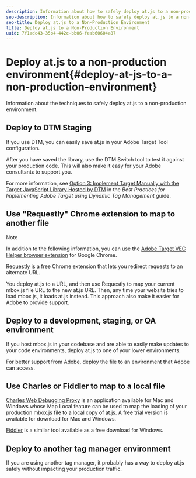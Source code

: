 ```yaml
---
description: Information about how to safely deploy at.js to a non-production environment.
seo-description: Information about how to safely deploy at.js to a non-production environment.
seo-title: Deploy at.js to a Non-Production Environment
title: Deploy at.js to a Non-Production Environment
uuid: 7f1adc43-35b4-442c-bb06-feab60604a87
---
```


# Deploy at.js to a non-production environment{#deploy-at-js-to-a-non-production-environment}

Information about the techniques to safely deploy at.js to a non-production environment.

## Deploy to DTM Staging

If you use DTM, you can easily save at.js in your Adobe Target Tool configuration.

After you have saved the library, use the DTM Switch tool to test it against your production code. This will also make it easy for your Adobe consultants to support you.

For more information, see [Option 3: Implement Target Manually with the Target JavaScript Library Hosted by DTM](https://marketing.adobe.com/resources/help/en_US/dtm/target/t_implementing-target-manually-js-hosted-dtm.html) in the _Best Practices for Implementing Adobe Target using Dynamic Tag Management_ guide.

## Use "Requestly" Chrome extension to map to another file

>[!NOTE]
>
>In addition to the following information, you can use the [Adobe Target VEC Helper browser extension](/help/c-experiences/c-visual-experience-composer/r-troubleshoot-composer/vec-helper-browser-extension.md) for Google Chrome.

[Requestly](https://chrome.google.com/webstore/detail/requestly/mdnleldcmiljblolnjhpnblkcekpdkpa?hl=en) is a free Chrome extension that lets you redirect requests to an alternate URL.

You deploy at.js to a URL, and then use Requestly to map your current mbox.js file URL to the new at.js URL. Then, any time your website tries to load mbox.js, it loads at.js instead. This approach also make it easier for Adobe to provide support.

## Deploy to a development, staging, or QA environment

If you host mbox.js in your codebase and are able to easily make updates to your code environments, deploy at.js to one of your lower environments.

For better support from Adobe, deploy the file to an environment that Adobe can access.

## Use Charles or Fiddler to map to a local file

[Charles Web Debugging Proxy](https://www.charlesproxy.com/) is an application available for Mac and Windows whose Map Local feature can be used to map the loading of your production mbox.js file to a local copy of at.js. A free trial version is available for download for Mac and Windows.

[Fiddler](https://www.telerik.com/fiddler) is a similar tool available as a free download for Windows.

## Deploy to another tag manager environment

If you are using another tag manager, it probably has a way to deploy at.js safely without impacting your production traffic.